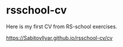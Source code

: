 # rsschool-cv

Here is my first CV from RS-school exercises.

https://SabitovIlyar.github.io/rsschool-cv/cv
